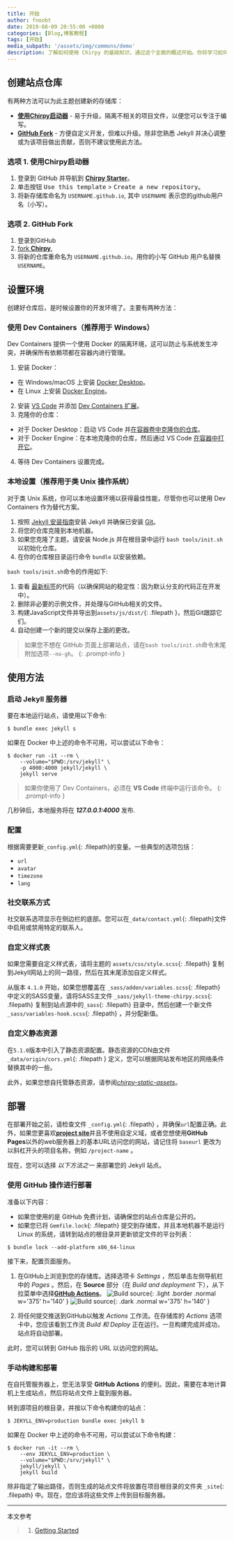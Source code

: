 ```yaml
---
title: 开始
author: fnoobt
date: 2019-08-09 20:55:00 +0800
categories: [Blog,博客教程]
tags: [开始]
media_subpath: '/assets/img/commons/demo'
description: 了解如何使用 Chirpy 的基础知识，通过这个全面的概述开始。你将学习如何安装、配置并使用你的第一个基于 Chirpy 的网站，以及如何将其部署到 web 服务器上。
---
```


## 创建站点仓库

有两种方法可以为此主题创建新的存储库：

- [**使用Chirpy启动器**](#选项-1-使用chirpy启动器) - 易于升级，隔离不相关的项目文件，以便您可以专注于编写。
- [**GitHub Fork**](#选项-2-github-fork) - 方便自定义开发，但难以升级。除非您熟悉 Jekyll 并决心调整或为该项目做出贡献，否则不建议使用此方法。

### 选项 1. 使用Chirpy启动器

1. 登录到 GitHub 并导航到 [**Chirpy Starter**][starter]。
2. 单击按钮 <kbd>Use this template</kbd> > <kbd>Create a new repository</kbd>。
3. 将新存储库命名为 `USERNAME.github.io`, 其中 `USERNAME` 表示您的github用户名（小写）。

### 选项 2. GitHub Fork

1. 登录到GitHub
2. [fork **Chirpy**](https://github.com/cotes2020/jekyll-theme-chirpy/fork),
3. 将新的仓库重命名为 `USERNAME.github.io`，用你的小写 GitHub 用户名替换  `USERNAME`。

## 设置环境
创建好仓库后，是时候设置你的开发环境了。主要有两种方法：

### 使用 Dev Containers（推荐用于 Windows）
Dev Containers 提供一个使用 Docker 的隔离环境，这可以防止与系统发生冲突，并确保所有依赖项都在容器内进行管理。

1. 安装 Docker：
 - 在 Windows/macOS 上安装 [Docker Desktop](https://www.docker.com/products/docker-desktop/)。
 - 在 Linux 上安装 [Docker Engine](https://docs.docker.com/engine/install/)。
2. 安装 [VS Code](https://code.visualstudio.com/) 并添加 [Dev Containers 扩展](https://marketplace.visualstudio.com/items?itemName=ms-vscode-remote.remote-containers)。
3. 克隆你的仓库：
 - 对于 Docker Desktop：启动 VS Code 并[在容器卷中克隆你的仓库](https://code.visualstudio.com/docs/devcontainers/containers#_quick-start-open-a-git-repository-or-github-pr-in-an-isolated-container-volume)。
 - 对于 Docker Engine：在本地克隆你的仓库，然后通过 VS Code  [在容器中打开它](https://code.visualstudio.com/docs/devcontainers/containers#_quick-start-open-an-existing-folder-in-a-container)。
4. 等待 Dev Containers 设置完成。

### 本地设置（推荐用于类 Unix 操作系统）
对于类 Unix 系统，你可以本地设置环境以获得最佳性能，尽管你也可以使用 Dev Containers 作为替代方案。
1. 按照 [Jekyll 安装指南](https://jekyllrb.com/docs/installation/)安装 Jekyll 并确保已安装 [Git](https://git-scm.com/)。
2. 将您的仓库克隆到本地机器。
3. 如果您克隆了主题，请安装 Node.js 并在根目录中运行 `bash tools/init.sh` 以初始化仓库。
4. 在你的仓库根目录运行命令 `bundle` 以安装依赖。

`bash tools/init.sh`命令的作用如下:

1. 查看 [最新标签][latest-tag]的代码（以确保网站的稳定性：因为默认分支的代码正在开发中）。
2. 删除非必要的示例文件，并处理与GitHub相关的文件。
3. 构建JavaScript文件并导出到`assets/js/dist/`{: .filepath }，然后Git跟踪它们。
4. 自动创建一个新的提交以保存上面的更改。

> 如果您不想在 GitHub 页面上部署站点，请在`bash tools/init.sh`命令末尾附加选项`--no-gh`。
{: .prompt-info }

## 使用方法
### 启动 Jekyll 服务器
要在本地运行站点，请使用以下命令:

```console
$ bundle exec jekyll s
```

如果在 Docker 中上述的命令不可用，可以尝试以下命令：

```console
$ docker run -it --rm \
    --volume="$PWD:/srv/jekyll" \
    -p 4000:4000 jekyll/jekyll \
    jekyll serve
```

> 如果你使用了 Dev Containers，必须在 **VS Code** 终端中运行该命令。
{: .prompt-info }

几秒钟后，本地服务将在 ***127.0.0.1:4000*** 发布.

### 配置
根据需要更新`_config.yml`{: .filepath}的变量。一些典型的选项包括：

- `url`
- `avatar`
- `timezone`
- `lang`

### 社交联系方式
社交联系选项显示在侧边栏的底部。您可以在`_data/contact.yml`{: .filepath}文件中启用或禁用特定的联系人。

### 自定义样式表

如果您需要自定义样式表，请将主题的 `assets/css/style.scss`{: .filepath} 复制到Jekyll网站上的同一路径，然后在其末尾添加自定义样式。

从版本 `4.1.0` 开始，如果您想覆盖在 `_sass/addon/variables.scss`{: .filepath} 中定义的SASS变量，请将SASS主文件 `_sass/jekyll-theme-chirpy.scss`{: .filepath} 复制到站点源中的`_sass`{: .filepath} 目录中，然后创建一个新文件`_sass/variables-hook.scss`{: .filepath} ，并分配新值。

### 自定义静态资源

在`5.1.0`版本中引入了静态资源配置。静态资源的CDN由文件 `_data/origin/cors.yml`{: .filepath } 定义，您可以根据网站发布地区的网络条件替换其中的一些。

此外，如果您想自托管静态资源，请参阅[_chirpy-static-assets_](https://github.com/cotes2020/chirpy-static-assets#readme)。

## 部署

在部署开始之前，请检查文件 `_config.yml`{: .filepath} ，并确保`url`配置正确。此外，如果您更喜欢[**project site**](https://help.github.com/en/github/working-with-github-pages/about-github-pages#types-of-github-pages-sites)并且不使用自定义域，或者您想使用**GitHub Pages**以外的web服务器上的基本URL访问您的网站，请记住将 `baseurl` 更改为以斜杠开头的项目名称，例如 `/project-name` 。

现在，您可以选择 _以下方法之一_ 来部署您的 Jekyll 站点。

### 使用 GitHub 操作进行部署

准备以下内容：

- 如果您使用的是 GitHub 免费计划，请确保您的站点仓库是公开的。
- 如果您已将 `Gemfile.lock`{: .filepath} 提交到存储库，并且本地机器不是运行 Linux 的系统，请转到站点的根目录并更新锁定文件的平台列表：

```console
$ bundle lock --add-platform x86_64-linux
```

接下来，配置页面服务。

1. 在GitHub上浏览到您的存储库。选择选项卡 _Settings_ ，然后单击左侧导航栏中的 _Pages_ 。然后，在 **Source** 部分（在 _Build and deployment_ 下），从下拉菜单中选择[**GitHub Actions**][pages-workflow-src]。
![Build source](pages-source-light.png){: .light .border .normal w='375' h='140' }
![Build source](pages-source-dark.png){: .dark .normal w='375' h='140' }

2. 将任何提交推送到GitHub以触发 _Actions_ 工作流。在存储库的 _Actions_ 选项卡中，您应该看到工作流 _Build 和 Deploy_ 正在运行。一旦构建完成并成功，站点将自动部署。

此时，您可以转到 GitHub 指示的 URL 以访问您的网站。

### 手动构建和部署

在自托管服务器上，您无法享受 **GitHub Actions** 的便利。因此，需要在本地计算机上生成站点，然后将站点文件上载到服务器。

转到源项目的根目录，并按以下命令构建你的站点：

```console
$ JEKYLL_ENV=production bundle exec jekyll b
```

如果在 Docker 中上述的命令不可用，可以尝试以下命令构建：

```console
$ docker run -it --rm \
    --env JEKYLL_ENV=production \
    --volume="$PWD:/srv/jekyll" \
    jekyll/jekyll \
    jekyll build
```

除非指定了输出路径，否则生成的站点文件将放置在项目根目录的文件夹 `_site`{: .filepath} 中。现在，您应该将这些文件上传到目标服务器。

****

本文参考

> 1. [Getting Started](https://chirpy.cotes.page/posts/getting-started/)

[nodejs]: https://nodejs.org/
[starter]: https://github.com/cotes2020/chirpy-starter
[pages-workflow-src]: https://docs.github.com/en/pages/getting-started-with-github-pages/configuring-a-publishing-source-for-your-github-pages-site#publishing-with-a-custom-github-actions-workflow
[latest-tag]: https://github.com/cotes2020/jekyll-theme-chirpy/tags